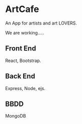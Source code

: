 # ArtCafe

An App for artists and art LOVERS.

We are working.....

## Front End
React, Bootstrap.

## Back End
Express, Node, ejs.

## BBDD
MongoDB

